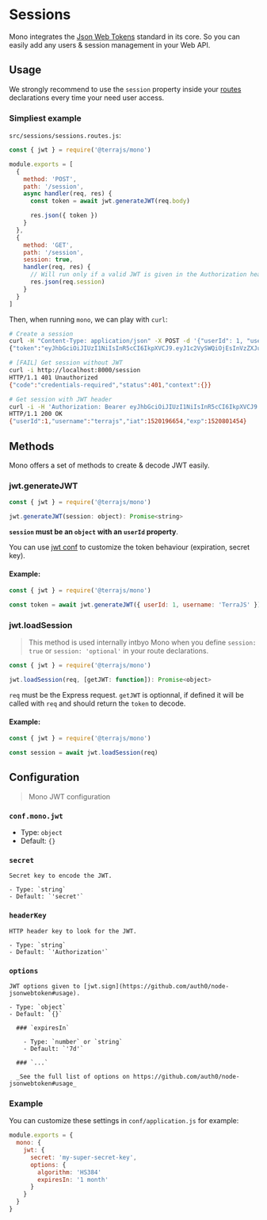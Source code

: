 # Sessions

Mono integrates the [Json Web Tokens](http://jwt.io/) standard in its core. So you can easily add any users & session management in your Web API.

## Usage

We strongly recommend to use the `session` property inside your [routes](/routes) declarations every time your need user access.

### Simpliest example

`src/sessions/sessions.routes.js`:

```js
const { jwt } = require('@terrajs/mono')

module.exports = [
  {
    method: 'POST',
    path: '/session',
    async handler(req, res) {
      const token = await jwt.generateJWT(req.body)

      res.json({ token })
    }
  },
  {
    method: 'GET',
    path: '/session',
    session: true,
    handler(req, res) {
      // Will run only if a valid JWT is given in the Authorization header
      res.json(req.session)
    }
  }
]
```

Then, when running `mono`, we can play with `curl`:

```bash
# Create a session
curl -H "Content-Type: application/json" -X POST -d '{"userId": 1, "username":"terrajs"}' http://localhost:8000/session
{"token":"eyJhbGciOiJIUzI1NiIsInR5cCI6IkpXVCJ9.eyJ1c2VySWQiOjEsInVzZXJuYW1lIjoidGVycmFqcyIsImlhdCI6MTUyMDE5NjY1NCwiZXhwIjoxNTIwODAxNDU0fQ.NE892nefSP84A0-UxT_6TBu6vf1m7oP-K7Zsqd-XYb0"}
```

```bash
# [FAIL] Get session without JWT
curl -i http://localhost:8000/session
HTTP/1.1 401 Unauthorized
{"code":"credentials-required","status":401,"context":{}}
```

```bash
# Get session with JWT header
curl -i -H 'Authorization: Bearer eyJhbGciOiJIUzI1NiIsInR5cCI6IkpXVCJ9.eyJ1c2VySWQiOjEs...' http://localhost:8000/session
HTTP/1.1 200 OK
{"userId":1,"username":"terrajs","iat":1520196654,"exp":1520801454}
```

## Methods

Mono offers a set of methods to create & decode JWT easily.

### jwt.generateJWT

```js
const { jwt } = require('@terrajs/mono')

jwt.generateJWT(session: object): Promise<string>
```

**`session` must be an `object` with an `userId` property**.

You can use [jwt conf](/sessions?id=configuration) to customize the token behaviour (expiration, secret key).

#### Example:

```js
const { jwt } = require('@terrajs/mono')

const token = await jwt.generateJWT({ userId: 1, username: 'TerraJS' })
```

### jwt.loadSession

> This method is used internally intbyo Mono when you define `session: true` or `session: 'optional'` in your route declarations.

```js
const { jwt } = require('@terrajs/mono')

jwt.loadSession(req, [getJWT: function]): Promise<object>
```

`req` must be the Express request. `getJWT` is optionnal, if defined it will be called with `req` and should return the `token` to decode.

#### Example:

```js
const { jwt } = require('@terrajs/mono')

const session = await jwt.loadSession(req)
```

## Configuration

> Mono JWT configuration

### `conf.mono.jwt`

  - Type: `object`
  - Default: `{}`

  ### `secret`

    Secret key to encode the JWT.

    - Type: `string`
    - Default: `'secret'`

  ### `headerKey`

    HTTP header key to look for the JWT.

    - Type: `string`
    - Default: `'Authorization'`

  ### `options`

    JWT options given to [jwt.sign](https://github.com/auth0/node-jsonwebtoken#usage).

    - Type: `object`
    - Default: `{}`

      ### `expiresIn`

        - Type: `number` or `string`
        - Default: `'7d'`

      ### `...`

      _See the full list of options on https://github.com/auth0/node-jsonwebtoken#usage_

### Example

You can customize these settings in `conf/application.js` for example:

```js
module.exports = {
  mono: {
    jwt: {
      secret: 'my-super-secret-key',
      options: {
        algorithm: 'HS384'
        expiresIn: '1 month'
      }
    }
  }
}
```
